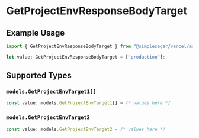 # GetProjectEnvResponseBodyTarget

## Example Usage

```typescript
import { GetProjectEnvResponseBodyTarget } from "@simplesagar/vercel/models/getprojectenvop.js";

let value: GetProjectEnvResponseBodyTarget = ["production"];
```

## Supported Types

### `models.GetProjectEnvTarget1[]`

```typescript
const value: models.GetProjectEnvTarget1[] = /* values here */
```

### `models.GetProjectEnvTarget2`

```typescript
const value: models.GetProjectEnvTarget2 = /* values here */
```


